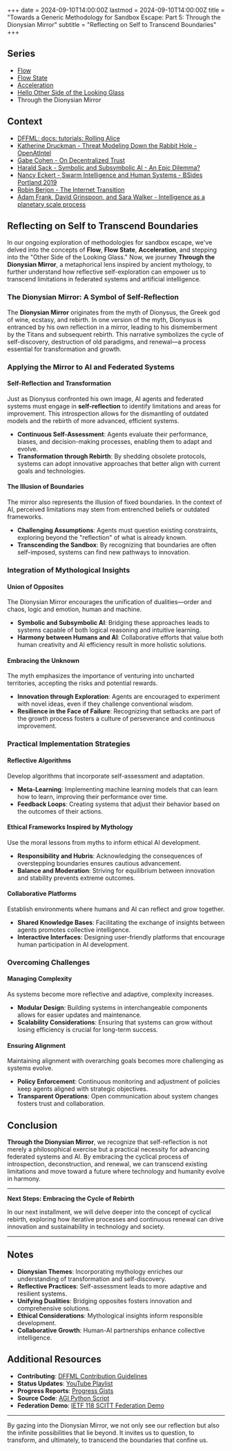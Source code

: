 +++
date = 2024-09-10T14:00:00Z
lastmod = 2024-09-10T14:00:00Z
title = "Towards a Generic Methodology for Sandbox Escape: Part 5: Through the Dionysian Mirror"
subtitle = "Reflecting on Self to Transcend Boundaries"
+++

## Series

- [Flow](https://johnandersen777.github.io/gse1/)
- [Flow State](https://johnandersen777.github.io/gse2/)
- [Acceleration](https://johnandersen777.github.io/gse3/)
- [Hello Other Side of the Looking Glass](https://johnandersen777.github.io/gse4/)
- Through the Dionysian Mirror

## Context

- [DFFML: docs: tutorials: Rolling Alice](https://github.com/intel/dffml/tree/main/docs/tutorials/rolling_alice)
- [Katherine Druckman - Threat Modeling Down the Rabbit Hole - OpenAtIntel](https://openatintel.podbean.com/e/threat-modeling-down-the-rabbit-hole/)
- [Gabe Cohen - On Decentralized Trust](https://decentralgabe.xyz/on-decentralized-trust/)
- [Harald Sack - Symbolic and Subsymbolic AI - An Epic Dilemma?](https://github.com/lysander07/Presentations/raw/main/EGC2023_Symbolic%20and%20Subsymbolic%20AI%20%20-%20an%20Epic%20Dilemma.pdf)
- [Nancy Eckert - Swarm Intelligence and Human Systems - BSides Portland 2019](https://youtu.be/Eq33S_Rz4qo?t=1117)
- [Robin Berjon - The Internet Transition](https://berjon.com/internet-transition/)
- [Adam Frank, David Grinspoon, and Sara Walker - Intelligence as a planetary scale process](https://www.cambridge.org/core/journals/international-journal-of-astrobiology/article/intelligence-as-a-planetary-scale-process/5077C784D7FAC55F96072F7A7772C5E5)

## Reflecting on Self to Transcend Boundaries

In our ongoing exploration of methodologies for sandbox escape, we've delved into the concepts of **Flow**, **Flow State**, **Acceleration**, and stepping into the "Other Side of the Looking Glass." Now, we journey **Through the Dionysian Mirror**, a metaphorical lens inspired by ancient mythology, to further understand how reflective self-exploration can empower us to transcend limitations in federated systems and artificial intelligence.

### The Dionysian Mirror: A Symbol of Self-Reflection

The **Dionysian Mirror** originates from the myth of Dionysus, the Greek god of wine, ecstasy, and rebirth. In one version of the myth, Dionysus is entranced by his own reflection in a mirror, leading to his dismemberment by the Titans and subsequent rebirth. This narrative symbolizes the cycle of self-discovery, destruction of old paradigms, and renewal—a process essential for transformation and growth.

### Applying the Mirror to AI and Federated Systems

#### Self-Reflection and Transformation

Just as Dionysus confronted his own image, AI agents and federated systems must engage in **self-reflection** to identify limitations and areas for improvement. This introspection allows for the dismantling of outdated models and the rebirth of more advanced, efficient systems.

- **Continuous Self-Assessment**: Agents evaluate their performance, biases, and decision-making processes, enabling them to adapt and evolve.
- **Transformation through Rebirth**: By shedding obsolete protocols, systems can adopt innovative approaches that better align with current goals and technologies.

#### The Illusion of Boundaries

The mirror also represents the illusion of fixed boundaries. In the context of AI, perceived limitations may stem from entrenched beliefs or outdated frameworks.

- **Challenging Assumptions**: Agents must question existing constraints, exploring beyond the "reflection" of what is already known.
- **Transcending the Sandbox**: By recognizing that boundaries are often self-imposed, systems can find new pathways to innovation.

### Integration of Mythological Insights

#### Union of Opposites

The Dionysian Mirror encourages the unification of dualities—order and chaos, logic and emotion, human and machine.

- **Symbolic and Subsymbolic AI**: Bridging these approaches leads to systems capable of both logical reasoning and intuitive learning.
- **Harmony between Humans and AI**: Collaborative efforts that value both human creativity and AI efficiency result in more holistic solutions.

#### Embracing the Unknown

The myth emphasizes the importance of venturing into uncharted territories, accepting the risks and potential rewards.

- **Innovation through Exploration**: Agents are encouraged to experiment with novel ideas, even if they challenge conventional wisdom.
- **Resilience in the Face of Failure**: Recognizing that setbacks are part of the growth process fosters a culture of perseverance and continuous improvement.

### Practical Implementation Strategies

#### Reflective Algorithms

Develop algorithms that incorporate self-assessment and adaptation.

- **Meta-Learning**: Implementing machine learning models that can learn how to learn, improving their performance over time.
- **Feedback Loops**: Creating systems that adjust their behavior based on the outcomes of their actions.

#### Ethical Frameworks Inspired by Mythology

Use the moral lessons from myths to inform ethical AI development.

- **Responsibility and Hubris**: Acknowledging the consequences of overstepping boundaries ensures cautious advancement.
- **Balance and Moderation**: Striving for equilibrium between innovation and stability prevents extreme outcomes.

#### Collaborative Platforms

Establish environments where humans and AI can reflect and grow together.

- **Shared Knowledge Bases**: Facilitating the exchange of insights between agents promotes collective intelligence.
- **Interactive Interfaces**: Designing user-friendly platforms that encourage human participation in AI development.

### Overcoming Challenges

#### Managing Complexity

As systems become more reflective and adaptive, complexity increases.

- **Modular Design**: Building systems in interchangeable components allows for easier updates and maintenance.
- **Scalability Considerations**: Ensuring that systems can grow without losing efficiency is crucial for long-term success.

#### Ensuring Alignment

Maintaining alignment with overarching goals becomes more challenging as systems evolve.

- **Policy Enforcement**: Continuous monitoring and adjustment of policies keep agents aligned with strategic objectives.
- **Transparent Operations**: Open communication about system changes fosters trust and collaboration.

## Conclusion

**Through the Dionysian Mirror**, we recognize that self-reflection is not merely a philosophical exercise but a practical necessity for advancing federated systems and AI. By embracing the cyclical process of introspection, deconstruction, and renewal, we can transcend existing limitations and move toward a future where technology and humanity evolve in harmony.

---

**Next Steps: Embracing the Cycle of Rebirth**

In our next installment, we will delve deeper into the concept of cyclical rebirth, exploring how iterative processes and continuous renewal can drive innovation and sustainability in technology and society.

---

## Notes

- **Dionysian Themes**: Incorporating mythology enriches our understanding of transformation and self-discovery.
- **Reflective Practices**: Self-assessment leads to more adaptive and resilient systems.
- **Unifying Dualities**: Bridging opposites fosters innovation and comprehensive solutions.
- **Ethical Considerations**: Mythological insights inform responsible development.
- **Collaborative Growth**: Human-AI partnerships enhance collective intelligence.

## Additional Resources

- **Contributing**: [DFFML Contribution Guidelines](https://github.com/intel/dffml/blob/main/CONTRIBUTING.md#contributing)
- **Status Updates**: [YouTube Playlist](https://youtube.com/playlist?list=PLtzAOVTpO2jZltVwl3dSEeQllKWZ0YU39)
- **Progress Reports**: [Progress Gists](https://gist.github.com/07b8c7b4a9e05579921aa3cc8aed4866)
- **Source Code**: [AGI Python Script](https://gist.github.com/2bb4bb6d7a6abaa07cebc7c04d1cafa5#file-agi-py)
- **Federation Demo**: [IETF 118 SCITT Federation Demo](https://www.youtube.com/watch?v=zEGob4oqca4&list=PLtzAOVTpO2jYt71umwc-ze6OmwwCIMnLw&index=13&t=5350s)

---

By gazing into the Dionysian Mirror, we not only see our reflection but also the infinite possibilities that lie beyond. It invites us to question, to transform, and ultimately, to transcend the boundaries that confine us.
